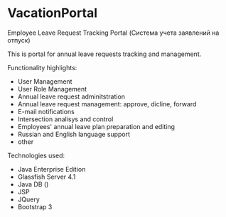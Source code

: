 # VacationPortal
Employee Leave Request Tracking Portal  (Система учета заявлений на отпуск)

This is portal for annual leave requests tracking and management.

Functionality highlights:
- User Management
- User Role Management
- Annual leave request adminitstration
- Annual leave request management: approve, dicline, forward
- E-mail notifications
- Intersection analisys and control
- Employees' annual leave plan preparation and editing
- Russian and English language support
- other 

Technologies used:
- Java Enterprise Edition
- Glassfish Server 4.1
- Java DB ()
- JSP
- JQuery
- Bootstrap 3
